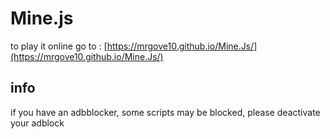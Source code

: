 # Mine.js

to play it online go to : [https://mrgove10.github.io/Mine.Js/](https://mrgove10.github.io/Mine.Js/)

## info

if you have an adbblocker, some scripts may be blocked, please deactivate your adblock
